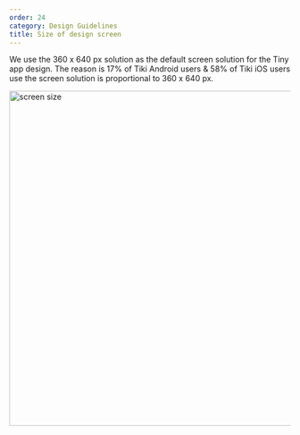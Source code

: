 ```yaml
---
order: 24
category: Design Guidelines
title: Size of design screen
---
```


We use the 360 x 640 px solution as the default screen solution for the Tiny app design. The reason is 17% of Tiki Android users & 58% of Tiki iOS users use the screen solution is proportional to 360 x 640 px.

<img class="img-basic" src="https://salt.tikicdn.com/ts/social/6d/7e/80/7bc902d90af9d6129a1b0e6bd7bb5efa.png" alt="screen size" height="600px" />

